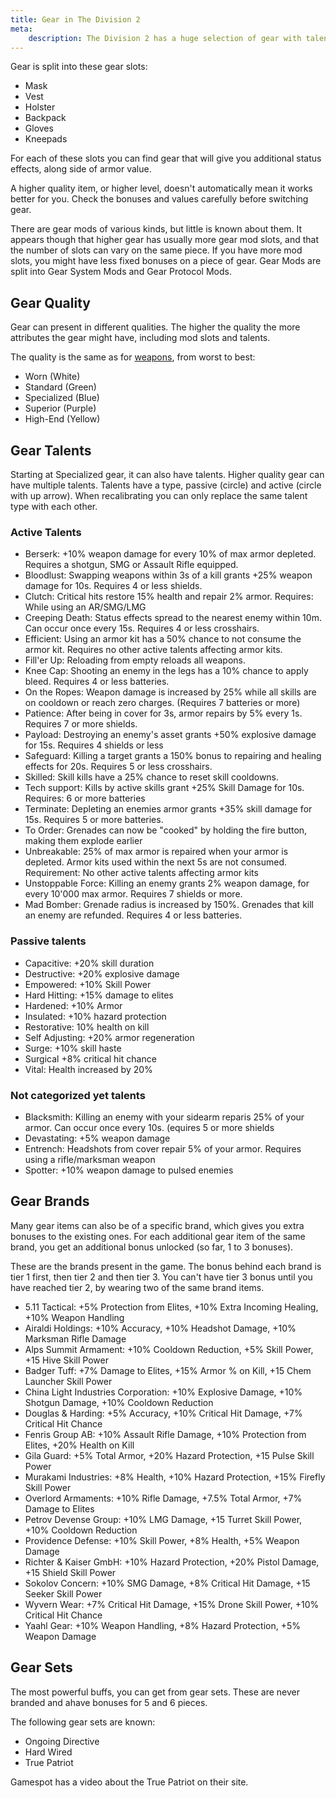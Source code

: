 ```yaml
---
title: Gear in The Division 2
meta:
    description: The Division 2 has a huge selection of gear with talents and stats that make your character stronger. Here you find everything you need.
---
```


Gear is split into these gear slots:

- Mask
- Vest
- Holster
- Backpack
- Gloves
- Kneepads

For each of these slots you can find gear that will give you additional status effects, along side of armor value.

A higher quality item, or higher level, doesn't automatically mean it works better for you. Check the bonuses and values carefully before switching gear.

There are gear mods of various kinds, but little is known about them. It appears though that higher gear has usually more gear mod slots, and that the number of slots can vary on the same piece. If you have more mod slots, you might have less fixed bonuses on a piece of gear. Gear Mods are split into Gear System Mods and Gear Protocol Mods.

## Gear Quality

Gear can present in different qualities. The higher the quality the more attributes the gear might have, including mod slots and talents.

The quality is the same as for [weapons](/weapons.html), from worst to best:

- Worn (White)
- Standard (Green)
- Specialized (Blue)
- Superior (Purple)
- High-End (Yellow)


## Gear Talents

Starting at Specialized gear, it can also have talents. Higher quality gear can have multiple talents. Talents have a type, passive (circle) and active (circle with up arrow). When recalibrating you can only replace the same talent type with each other.

### Active Talents

- Berserk: +10% weapon damage for every 10% of max armor depleted. Requires a shotgun, SMG or Assault Rifle equipped.
- Bloodlust: Swapping weapons within 3s of a kill grants +25% weapon damage for 10s. Requires 4 or less shields.
- Clutch: Critical hits restore 15% health and repair 2% armor. Requires: While using an AR/SMG/LMG
- Creeping Death: Status effects spread to the nearest enemy within 10m. Can occur once every 15s. Requires 4 or less crosshairs.
- Efficient: Using an armor kit has a 50% chance to not consume the armor kit. Requires no other active talents affecting armor kits.
- Fill'er Up: Reloading from empty reloads all weapons.
- Knee Cap: Shooting an enemy in the legs has a 10% chance to apply bleed. Requires 4 or less batteries.
- On the Ropes: Weapon damage is increased by 25% while all skills are on cooldown or reach zero charges. (Requires 7 batteries or more)
- Patience: After being in cover for 3s, armor repairs by 5% every 1s. Requires 7 or more shields.
- Payload: Destroying an enemy's asset grants +50% explosive damage for 15s. Requires 4 shields or less
- Safeguard: Killing a target grants a 150% bonus to repairing and healing effects for 20s. Requires 5 or less crosshairs.
- Skilled: Skill kills have a 25% chance to reset skill cooldowns.
- Tech support: Kills by active skills grant +25% Skill Damage for 10s. Requires: 6 or more batteries
- Terminate: Depleting an enemies armor grants +35% skill damage for 15s. Requires 5 or more batteries.
- To Order: Grenades can now be "cooked" by holding the fire button, making them explode earlier
- Unbreakable: 25% of max armor is repaired when your armor is depleted. Armor kits used within the next 5s are not consumed. Requirement: No other active talents affecting armor kits
- Unstoppable Force: Killing an enemy grants 2% weapon damage, for every 10'000 max armor. Requires 7 shields or more.
- Mad Bomber: Grenade radius is increased by 150%. Grenades that kill an enemy are refunded. Requires 4 or less batteries.

### Passive talents

- Capacitive: +20% skill duration
- Destructive: +20% explosive damage
- Empowered: +10% Skill Power
- Hard Hitting: +15% damage to elites
- Hardened: +10% Armor
- Insulated: +10% hazard protection
- Restorative: 10% health on kill
- Self Adjusting: +20% armor regeneration
- Surge: +10% skill haste
- Surgical +8% critical hit chance
- Vital: Health increased by 20%

### Not categorized yet talents

- Blacksmith: Killing an enemy with your sidearm reparis 25% of your armor. Can occur once every 10s. (equires 5 or more shields
- Devastating: +5% weapon damage
- Entrench: Headshots from cover repair 5% of your armor. Requires using a rifle/marksman weapon
- Spotter: +10% weapon damage to pulsed enemies

## Gear Brands

Many gear items can also be of a specific brand, which gives you extra bonuses to the existing ones. For each additional gear item of the same brand, you get an additional bonus unlocked (so far, 1 to 3 bonuses). 

These are the brands present in the game. The bonus behind each brand is tier 1 first, then tier 2 and then tier 3. You can't have tier 3 bonus until you have reached tier 2, by wearing two of the same brand items.

- 5.11 Tactical: +5% Protection from Elites, +10% Extra Incoming Healing, +10% Weapon Handling
- Airaldi Holdings: +10% Accuracy, +10% Headshot Damage, +10% Marksman Rifle Damage
- Alps Summit Armament: +10% Cooldown Reduction, +5% Skill Power, +15 Hive Skill Power
- Badger Tuff: +7% Damage to Elites, +15% Armor % on Kill, +15 Chem Launcher Skill Power
- China Light Industries Corporation: +10% Explosive Damage, +10% Shotgun Damage, +10% Cooldown Reduction
- Douglas & Harding: +5% Accuracy, +10% Critical Hit Damage, +7% Critical Hit Chance
- Fenris Group AB: +10% Assault Rifle Damage, +10% Protection from Elites, +20% Health on Kill
- Gila Guard: +5% Total Armor, +20% Hazard Protection, +15 Pulse Skill Power
- Murakami Industries: +8% Health, +10% Hazard Protection, +15% Firefly Skill Power
- Overlord Armaments: +10% Rifle Damage, +7.5% Total Armor, +7% Damage to Elites
- Petrov Devense Group: +10% LMG Damage, +15 Turret Skill Power, +10% Cooldown Reduction
- Providence Defense: +10% Skill Power, +8% Health, +5% Weapon Damage
- Richter & Kaiser GmbH: +10% Hazard Protection, +20% Pistol Damage, +15 Shield Skill Power
- Sokolov Concern: +10% SMG Damage, +8% Critical Hit Damage, +15 Seeker Skill Power
- Wyvern Wear: +7% Critical Hit Damage, +15% Drone Skill Power, +10% Critical Hit Chance
- Yaahl Gear: +10% Weapon Handling, +8% Hazard Protection, +5% Weapon Damage

## Gear Sets

The most powerful buffs, you can get from gear sets. These are never branded and ahave bonuses for 5 and 6 pieces.

The following gear sets are known:

- Ongoing Directive
- Hard Wired
- True Patriot

Gamespot has a video about the True Patriot on their site.